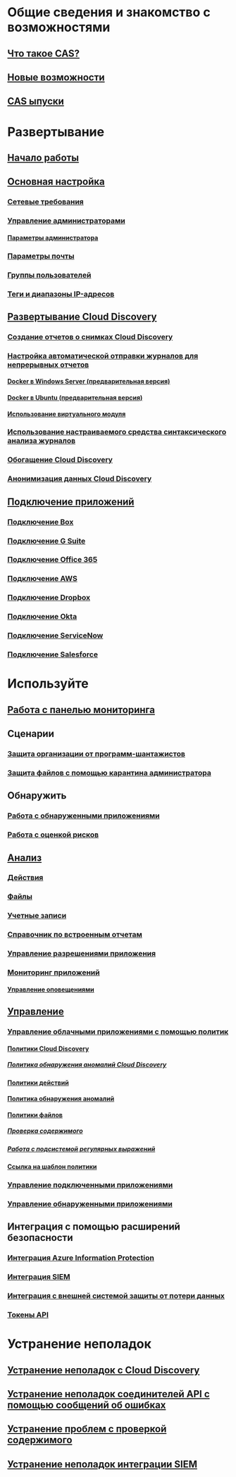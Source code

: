 # Общие сведения и знакомство с возможностями
## [Что такое CAS?](what-is-cloud-app-security.md)
## [Новые возможности](release-notes.md)
## [CAS ыпуски](editions-cloud-app-security.md)
# Развертывание
## [Начало работы](getting-started-with-cloud-app-security.md)
## [Основная настройка](general-setup.md)
### [Сетевые требования](network-requirements.md)
### [Управление администраторами](manage-admins.md)
#### [Параметры администратора](admin-settings.md)
### [Параметры почты](mail-settings.md)
### [Группы пользователей](user-groups.md)
### [Теги и диапазоны IP-адресов](ip-tags.md)
## [Развертывание Cloud Discovery](set-up-cloud-discovery.md)
### [Создание отчетов о снимках Cloud Discovery](create-snapshot-cloud-discovery-reports.md)
### [Настройка автоматической отправки журналов для непрерывных отчетов](discovery-docker.md)
#### [Docker в Windows Server (предварительная версия)](discovery-docker-windows.md)
#### [Docker в Ubuntu (предварительная версия)](discovery-docker-ubuntu.md)
#### [Использование виртуального модуля](configure-automatic-log-upload-for-continuous-reports.md)
### [Использование настраиваемого средства синтаксического анализа журналов](custom-log-parser.md)
### [Обогащение Cloud Discovery](cloud-discovery-aad-enrichment.md)
### [Анонимизация данных Cloud Discovery](cloud-discovery-anonymizer.md)
## [Подключение приложений](enable-instant-visibility-protection-and-governance-actions-for-your-apps.md)
### [Подключение Box](connect-box-to-microsoft-cloud-app-security.md)
### [Подключение G Suite](connect-google-apps-to-microsoft-cloud-app-security.md)
### [Подключение Office 365](connect-office-365-to-microsoft-cloud-app-security.md)
### [Подключение AWS](connect-aws-to-microsoft-cloud-app-security.md)
### [Подключение Dropbox](connect-dropbox-to-microsoft-cloud-app-security.md)
### [Подключение Okta](connect-okta-to-microsoft-cloud-app-security.md)
### [Подключение ServiceNow](connect-servicenow-to-microsoft-cloud-app-security.md)
### [Подключение Salesforce](connect-salesforce-to-microsoft-cloud-app-security.md)
# Используйте
## [Работа с панелью мониторинга](daily-activities-to-protect-your-cloud-environment.md)
## Сценарии
### [Защита организации от программ-шантажистов](use-case-ransomware.md)
### [Защита файлов с помощью карантина администратора](use-case-admin-quarantine.md)
## Обнаружить
### [Работа с обнаруженными приложениями](discovered-apps.md)
### [Работа с оценкой рисков](risk-score.md)
## [Анализ](investigate.md)
### [Действия](activity-filters.md)
### [Файлы](file-filters.md)
### [Учетные записи](accounts.md)
### [Справочник по встроенным отчетам](built-in-report-reference.md)
### [Управление разрешениями приложения](manage-app-permissions.md)
### [Мониторинг приложений](monitor-alerts.md)
#### [Управление оповещениями](managing-alerts.md)
## [Управление](control.md)
### [Управление облачными приложениями с помощью политик](control-cloud-apps-with-policies.md)
#### [Политики Cloud Discovery](cloud-discovery-policies.md)
##### [Политика обнаружения аномалий Cloud Discovery](cloud-discovery-anomaly-detection-policy.md)
#### [Политики действий](user-activity-policies.md)
#### [Политика обнаружения аномалий](anomaly-detection-policy.md)
#### [Политики файлов](data-protection-policies.md)
##### [Проверка содержимого](content-inspection.md)
##### [Работа с подсистемой регулярных выражений](working-with-the-regex-engine.md)
#### [Ссылка на шаблон политики](policy-template-reference.md)
### [Управление подключенными приложениями](governance-actions.md)
### [Управление обнаруженными приложениями](governance-discovery.md)
## Интеграция с помощью расширений безопасности
### [Интеграция Azure Information Protection](azip-integration.md)
### [Интеграция SIEM](siem.md)
### [Интеграция с внешней системой защиты от потери данных](icap-stunnel.md)
### [Токены API](api-tokens.md)
# Устранение неполадок
## [Устранение неполадок с Cloud Discovery](troubleshooting-cloud-discovery.md)
## [Устранение неполадок соединителей API с помощью сообщений об ошибках](troubleshooting-api-connectors-using-error-messages.md)
## [Устранение проблем с проверкой содержимого](troubleshooting-content-inspection.md)
## [Устранение неполадок интеграции SIEM](troubleshooting-siem.md)